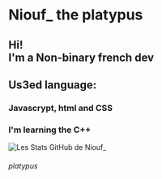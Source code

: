# Niouf\_ the platypus

<h2>Hi!
  <br>
  I'm a Non-binary french dev
  
</h2>

<h2>Us3ed language: </h2>
 <h3>Javascrypt, html and CSS</h3>

<h3>I'm learning the C++</h3>


![Les Stats GitHub de Niouf_](https://github-readme-stats.vercel.app/api?username=niouf07&show_icons=true&theme=tokyonight)


<h6>platypus</h6>
